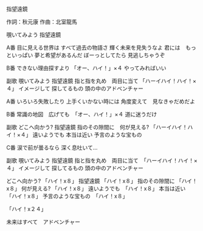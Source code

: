 指望遠鏡

作詞：秋元康
作曲：北室龍馬

覗いてみよう
指望遠鏡

A番
目に見える世界は
すべて過去の物語さ
輝く未来を見失うなよ
君には　もっといっぱい
夢と希望があるんだ
ぼーっとしてたら
見逃しちゃうぞ

B番
できない理由探すより 「オー、ハイ！」×４ 
やってみればいい

副歌
覗いてみよう
指望遠鏡
指と指を丸め　両目に当て 「ハーイハイ！ハイ！×４」 
イメージして
探してるもの
頭の中のアドベンチャー

A番
いろいろ失敗したり
上手くいかない時には
角度変えて　見なきゃだめだよ

B番
常識の地図　広げても　「オー、ハイ！」×４
道に迷うだけ

副歌
どこへ向かう?
指望遠鏡
指のその隙間に　何が見える? 「ハーイハイ！ハイ！×４」 
遠いようでも
本当は近い
予言のような宝もの

C番
涙で前が曇るなら
深く息吐いて…

副歌
覗いてみよう
指望遠鏡
指と指を丸め　両目に当て　「ハーイハイ！ハイ！×４」
イメージして
探してるもの
頭の中のアドベンチャー

どこへ向かう? 「ハイ！x８」 
指望遠鏡 「ハイ！x８」
指のその隙間に 「ハイ！x８」
何が見える? 「ハイ！x８」
遠いようでも　「ハイ！x８」
本当は近い　「ハイ！x８」
予言のような宝もの　「ハイ！x８」

「ハイ！x２４」 

未来はすべて　アドベンチャー